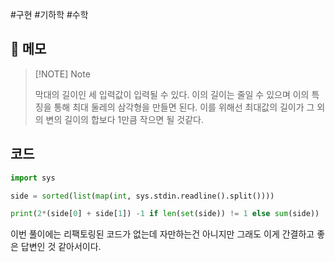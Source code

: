 #구현 #기하학 #수학 


## 📝 메모 

> [!NOTE] Note
> 
> 막대의 길이인 세 입력값이 입력될 수 있다. 이의 길이는 줄일 수 있으며 이의 특징을 통해 최대 둘레의 삼각형을 만들면 된다.
> 이를 위해선 최대값의 길이가 그 외의 변의 길이의 합보다 1만큼 작으면 될 것같다.
> 


## 코드
```python
import sys

side = sorted(list(map(int, sys.stdin.readline().split())))

print(2*(side[0] + side[1]) -1 if len(set(side)) != 1 else sum(side)) 
```

이번 풀이에는 리팩토링된 코드가 없는데 자만하는건 아니지만 그래도 이게 간결하고 좋은 답변인 것 같아서이다.